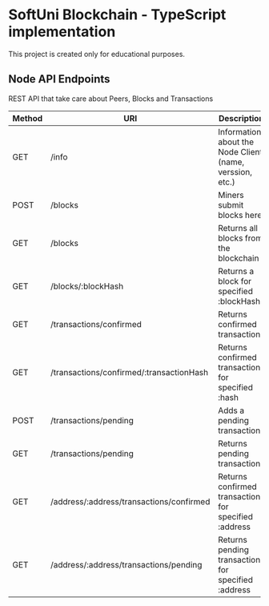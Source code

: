 # SoftUni Blockchain - TypeScript implementation

This project is created only for educational purposes.

## Node API Endpoints

REST API that take care about Peers, Blocks and Transactions

Method | URI | Description
--- | --- | ---
GET | /info | Information about the Node Client (name, verssion, etc.)
POST | /blocks | Miners submit blocks here
GET | /blocks | Returns all blocks from the blockchain
GET | /blocks/:blockHash | Returns а block for specified :blockHash
GET | /transactions/confirmed | Returns confirmed transactions
GET | /transactions/confirmed/:transactionHash | Returns confirmed transaction for specified :hash
POST | /transactions/pending | Adds a pending transaction
GET | /transactions/pending | Returns pending transactions
GET | /address/:address/transactions/confirmed | Returns confirmed transactions for specified :address
GET | /address/:address/transactions/pending | Returns pending transactions for specified :address